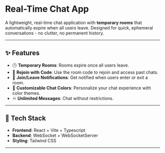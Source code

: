 # Real-Time Chat App

A lightweight, real-time chat application with **temporary rooms** that automatically expire when all users leave. Designed for quick, ephemeral conversations - no clutter, no permanent history.

---

## ✨ Features

- 🕒 **Temporary Rooms**: Rooms expire once all users leave.
- 🔑 **Rejoin with Code**: Use the room code to rejoin and access past chats.
- 👋 **Join/Leave Notifications**: Get notified when users enter or exit a room.
- 🎨 **Customizable Chat Colors**: Personalize your chat experience with color themes.
- ♾️ **Unlimited Messages**: Chat without restrictions.

---

## 🚀 Tech Stack

- **Frontend**: React + Vite + Typescript
- **Backend**: WebSocket + WebSocketServer
- **Styling**: Tailwind CSS

---
